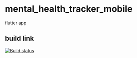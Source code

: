 # mental_health_tracker_mobile
flutter app


## build link

[![Build status](https://build.appcenter.ms/v0.1/apps/45e0a34e-7dec-4e00-bda7-c082beb0ff7d/branches/main/badge)](https://appcenter.ms)